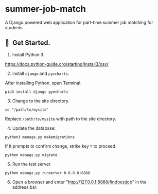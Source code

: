 # summer-job-match

A Django powered web application for part-time summer job matching for students.

## 🔧&ensp;Get Started.

1. Install Python 3.

 https://docs.python-guide.org/starting/install3/osx/

2. Install `django` and `pyecharts`.

 After installing Python, open Terminal:
 ```lang-shell
 pip3 install django pyecharts
 ```

3. Change to the site directory.
  ```lang-shell
  cd "/path/to/mysite"
  ```
  Replace `/path/to/mysite` with path to the site directory.

4. Update the database:
  ```lang-shell
  python3 manage.py makemigrations
  ```
If it prompts to confirm change, strike key `Y` to proceed.
  ```lang-shell
  python manage.py migrate
  ```

5. Run the test server.
  ```lang-shell
  python manage.py runserver 0.0.0.0:8888
  ```

6. Open a browser and enter "http://127.0.0.1:8888/findbestjob" in the address bar.
